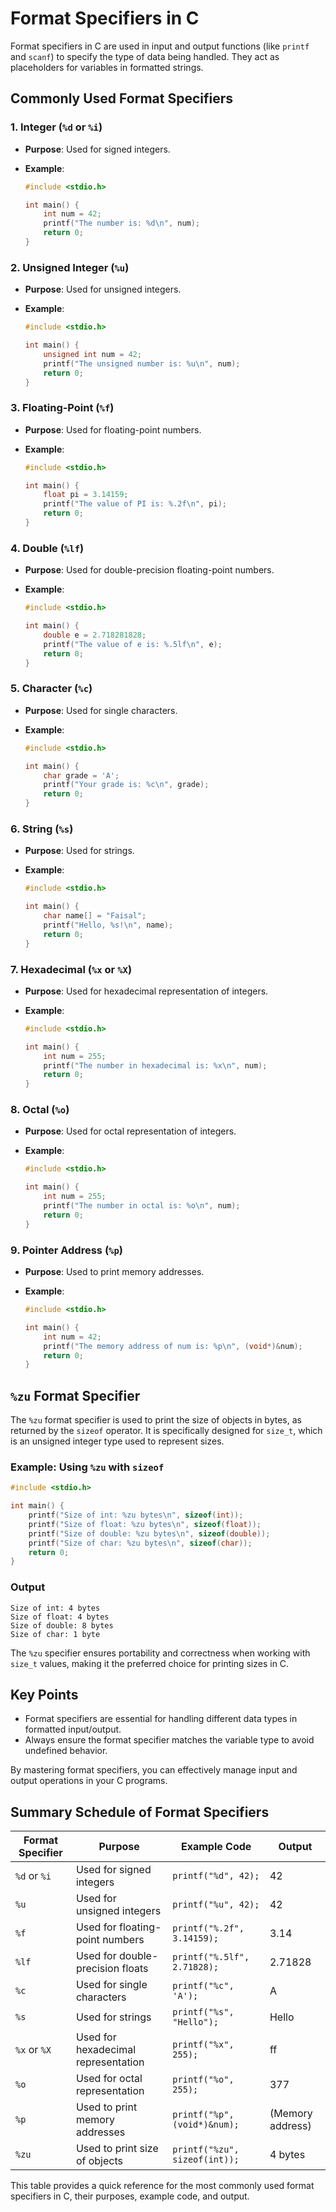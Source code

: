 # Format Specifiers in C

Format specifiers in C are used in input and output functions (like `printf` and `scanf`) to specify the type of data being handled. They act as placeholders for variables in formatted strings.

## Commonly Used Format Specifiers

### 1. Integer (`%d` or `%i`)

- **Purpose**: Used for signed integers.
- **Example**:

  ```c
  #include <stdio.h>

  int main() {
      int num = 42;
      printf("The number is: %d\n", num);
      return 0;
  }
  ```

### 2. Unsigned Integer (`%u`)

- **Purpose**: Used for unsigned integers.
- **Example**:

  ```c
  #include <stdio.h>

  int main() {
      unsigned int num = 42;
      printf("The unsigned number is: %u\n", num);
      return 0;
  }
  ```

### 3. Floating-Point (`%f`)

- **Purpose**: Used for floating-point numbers.
- **Example**:

  ```c
  #include <stdio.h>

  int main() {
      float pi = 3.14159;
      printf("The value of PI is: %.2f\n", pi);
      return 0;
  }
  ```

### 4. Double (`%lf`)

- **Purpose**: Used for double-precision floating-point numbers.
- **Example**:

  ```c
  #include <stdio.h>

  int main() {
      double e = 2.718281828;
      printf("The value of e is: %.5lf\n", e);
      return 0;
  }
  ```

### 5. Character (`%c`)

- **Purpose**: Used for single characters.
- **Example**:

  ```c
  #include <stdio.h>

  int main() {
      char grade = 'A';
      printf("Your grade is: %c\n", grade);
      return 0;
  }
  ```

### 6. String (`%s`)

- **Purpose**: Used for strings.
- **Example**:

  ```c
  #include <stdio.h>

  int main() {
      char name[] = "Faisal";
      printf("Hello, %s!\n", name);
      return 0;
  }
  ```

### 7. Hexadecimal (`%x` or `%X`)

- **Purpose**: Used for hexadecimal representation of integers.
- **Example**:

  ```c
  #include <stdio.h>

  int main() {
      int num = 255;
      printf("The number in hexadecimal is: %x\n", num);
      return 0;
  }
  ```

### 8. Octal (`%o`)

- **Purpose**: Used for octal representation of integers.
- **Example**:

  ```c
  #include <stdio.h>

  int main() {
      int num = 255;
      printf("The number in octal is: %o\n", num);
      return 0;
  }
  ```

### 9. Pointer Address (`%p`)

- **Purpose**: Used to print memory addresses.
- **Example**:

  ```c
  #include <stdio.h>

  int main() {
      int num = 42;
      printf("The memory address of num is: %p\n", (void*)&num);
      return 0;
  }
  ```

## `%zu` Format Specifier

The `%zu` format specifier is used to print the size of objects in bytes, as returned by the `sizeof` operator. It is specifically designed for `size_t`, which is an unsigned integer type used to represent sizes.

### Example: Using `%zu` with `sizeof`

```c
#include <stdio.h>

int main() {
    printf("Size of int: %zu bytes\n", sizeof(int));
    printf("Size of float: %zu bytes\n", sizeof(float));
    printf("Size of double: %zu bytes\n", sizeof(double));
    printf("Size of char: %zu bytes\n", sizeof(char));
    return 0;
}
```

### Output

```
Size of int: 4 bytes
Size of float: 4 bytes
Size of double: 8 bytes
Size of char: 1 byte
```

The `%zu` specifier ensures portability and correctness when working with `size_t` values, making it the preferred choice for printing sizes in C.

## Key Points

- Format specifiers are essential for handling different data types in formatted input/output.
- Always ensure the format specifier matches the variable type to avoid undefined behavior.

By mastering format specifiers, you can effectively manage input and output operations in your C programs.

## Summary Schedule of Format Specifiers

| Format Specifier | Purpose                             | Example Code                  | Output           |
| ---------------- | ----------------------------------- | ----------------------------- | ---------------- |
| `%d` or `%i`     | Used for signed integers            | `printf("%d", 42);`           | 42               |
| `%u`             | Used for unsigned integers          | `printf("%u", 42);`           | 42               |
| `%f`             | Used for floating-point numbers     | `printf("%.2f", 3.14159);`    | 3.14             |
| `%lf`            | Used for double-precision floats    | `printf("%.5lf", 2.71828);`   | 2.71828          |
| `%c`             | Used for single characters          | `printf("%c", 'A');`          | A                |
| `%s`             | Used for strings                    | `printf("%s", "Hello");`      | Hello            |
| `%x` or `%X`     | Used for hexadecimal representation | `printf("%x", 255);`          | ff               |
| `%o`             | Used for octal representation       | `printf("%o", 255);`          | 377              |
| `%p`             | Used to print memory addresses      | `printf("%p", (void*)&num);`  | (Memory address) |
| `%zu`            | Used to print size of objects       | `printf("%zu", sizeof(int));` | 4 bytes          |

This table provides a quick reference for the most commonly used format specifiers in C, their purposes, example code, and output.
